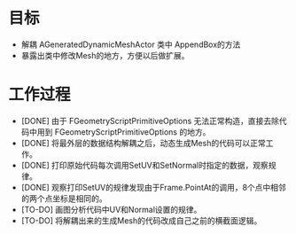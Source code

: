 # 目标
- 解耦 AGeneratedDynamicMeshActor 类中 AppendBox的方法
- 暴露出类中修改Mesh的地方，方便以后做扩展。

# 工作过程
- [DONE] 由于 FGeometryScriptPrimitiveOptions 无法正常构造，直接去除代码中用到 FGeometryScriptPrimitiveOptions 的地方。
- [DONE] 将最外层的数据结构解耦之后，动态生成Mesh的代码可以正常工作。
- [DONE] 打印原始代码每次调用SetUV和SetNormal时指定的数据，观察规律。
- [DONE] 观察打印SetUV的规律发现由于Frame.PointAt的调用，8个点中相邻的两个点坐标是相同的。
- [TO-DO] 画图分析代码中UV和Normal设置的规律。
- [TO-DO] 将解耦出来的生成Mesh的代码改成自己之前的横截面逻辑。